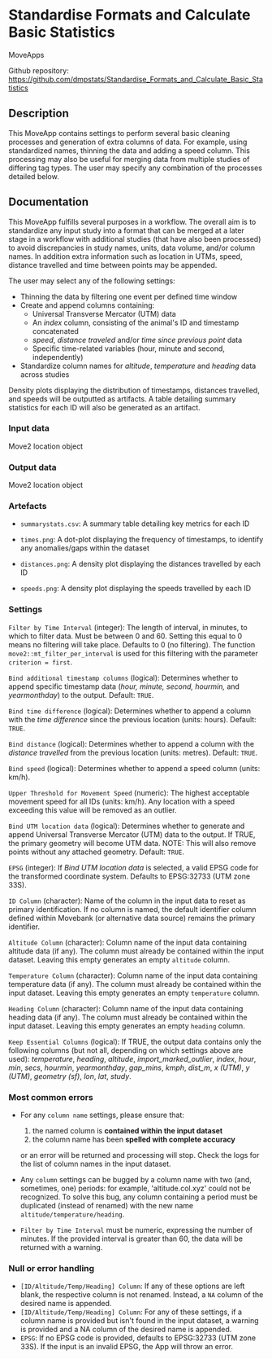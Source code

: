 # Standardise Formats and Calculate Basic Statistics

MoveApps

Github repository:
<https://github.com/dmpstats/Standardise_Formats_and_Calculate_Basic_Statistics>


## Description

This MoveApp contains settings to perform several basic cleaning processes and generation of extra columns of data. For example, using standardized names, thinning the data and adding a speed column. This processing may also be useful for merging data from multiple studies of differing tag types. The user may specify any combination of the processes detailed below.

## Documentation

This MoveApp fulfills several purposes in a workflow. The overall aim is to standardize any input study into a format that can be merged at a later stage in a workflow with additional studies (that have also been processed) to avoid discrepancies in study names, units, data volume, and/or column names. In addition extra information such as location in UTMs, speed, distance travelled and time between points may be appended.

The user may select any of the following settings:

-   Thinning the data by filtering one event per defined time window
-   Create and append columns containing: 
      - Universal Transverse Mercator (UTM) data
      - An *index* column, consisting of the animal's ID and timestamp concatenated
      - *speed*, *distance traveled* and/or *time since previous point* data
      - Specific time-related variables (hour, minute and second, independently)
-   Standardize column names for *altitude*, *temperature* and *heading* data across studies

Density plots displaying the distribution of timestamps, distances travelled, and speeds will be outputted as artifacts. A table detailing summary statistics for each ID will also be generated as an artifact.

### Input data

Move2 location object

### Output data

Move2 location object

### Artefacts

-   `summarystats.csv`: A summary table detailing key metrics for each ID

-   `times.png`: A dot-plot displaying the frequency of timestamps, to identify any anomalies/gaps within the dataset

-   `distances.png`: A density plot displaying the distances travelled by each ID

-   `speeds.png`: A density plot displaying the speeds travelled by each ID

### Settings

`Filter by Time Interval` (integer): The length of interval, in minutes, to which to filter data. Must be between 0 and 60. Setting this equal to 0 means no filtering will take place. Defaults to 0 (no filtering). The function `move2::mt_filter_per_interval` is used for this filtering with the parameter `criterion = first`.

`Bind additional timestamp columns` (logical): Determines whether to append specific timestamp data (*hour,* *minute,* *second,* *hourmin,* and *yearmonthday*) to the output. Default: `TRUE`.

`Bind time difference` (logical): Determines whether to append a column with the *time difference* since the previous location (units: hours). Default: `TRUE`.

`Bind distance` (logical): Determines whether to append a column with the *distance travelled* from the previous location (units: metres). Default: `TRUE`.

`Bind speed` (logical): Determines whether to append a speed column (units: km/h).

`Upper Threshold for Movement Speed` (numeric): The highest acceptable movement speed for all IDs (units: km/h). Any location with a speed exceeding this value will be removed as an outlier. 

`Bind UTM location data` (logical): Determines whether to generate and append Universal Transverse Mercator (UTM) data to the output. If TRUE, the primary geometry will become UTM data. NOTE: This will also remove points without any attached geometry. Default: `TRUE`.

`EPSG` (integer): If *Bind UTM location data* is selected, a valid EPSG code for the transformed coordinate system. Defaults to EPSG:32733 (UTM zone 33S).

`ID Column` (character): Name of the column in the input data to reset as primary identification. If no column is named, the default identifier column defined within Movebank (or alternative data source) remains the primary identifier.

`Altitude Column` (character): Column name of the input data containing altitude data (if any). The column must already be contained within the input dataset. Leaving this empty generates an empty `altitude` column. 

`Temperature Column` (character): Column name of the input data containing temperature data (if any). The column must already be contained within the input dataset. Leaving this empty generates an empty `temperature` column. 

`Heading Column` (character): Column name of the input data containing heading data (if any). The column must already be contained within the input dataset. Leaving this empty generates an empty `heading` column. 

`Keep Essential Columns` (logical): If TRUE, the output data contains only the following columns (but not all, depending on which settings above are used): *temperature*, *heading*, *altitude*, *import_marked_outlier*, *index*, *hour*, *min*, *secs*, *hourmin*, *yearmonthday*, *gap_mins*, *kmph*, *dist_m*, *x (UTM)*, *y (UTM)*, *geometry (sf)*, *lon*, *lat*, *study*.

### Most common errors

-   For any `column name` settings, please ensure that:

    1.  the named column is **contained within the input dataset**
    2.  the column name has been **spelled with complete accuracy**

    or an error will be returned and processing will stop. Check the logs for the list of column names in the input dataset.

-   Any `column` settings can be bugged by a column name with two (and, sometimes, one) periods: for example, 'altitude.col.xyz' could not be recognized. To solve this bug, any column containing a period must be duplicated (instead of renamed) with the new name `altitude/temperature/heading`.

-   `Filter by Time Interval` must be numeric, expressing the number of minutes. If the provided interval is greater than 60, the data will be returned with a warning.

### Null or error handling

-   `[ID/Altitude/Temp/Heading] Column`: If any of these options are left blank, the respective column is not renamed. Instead, a `NA` column of the desired name is appended.
-   `[ID/Altitude/Temp/Heading] Column`: For any of these settings, if a column name is provided but isn't found in the input dataset, a warning is provided and a NA column of the desired name is appended.
-   `EPSG`: If no EPSG code is provided, defaults to EPSG:32733 (UTM zone 33S). If the input is an invalid EPSG, the App will throw an error.
